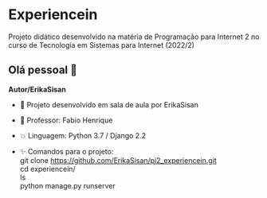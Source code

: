 # Experiencein
Projeto didático desenvolvido na matéria de Programação para Internet 2 no curso de Tecnologia em Sistemas para Internet (2022/2)
## Olá pessoal 👋

**Autor/ErikaSisan** 
<br/>

- :seedling: Projeto desenvolvido em sala de aula por ErikaSisan<br/>
- :school: Professor: Fabio Henrique <br/>
- :boom: Linguagem: Python 3.7 / Django 2.2<br/>





- :sparkles: Comandos para o projeto: <br/>
  git clone https://github.com/ErikaSisan/pi2_experiencein.git <br/>
  cd experiencein/<br/>
  ls<br/>
  python manage.py runserver



